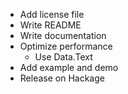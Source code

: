 * Add license file
* Write README
* Write documentation
* Optimize performance
  * Use Data.Text
* Add example and demo
* Release on Hackage
